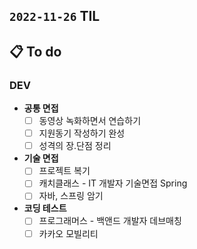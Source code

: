 ## `2022-11-26` TIL

## 📋 To do

### DEV

+ **공통 면접**
  + [ ] 동영상 녹화하면서 연습하기
  + [ ] 지원동기 작성하기 완성
  + [ ] 성격의 장.단점 정리

+ **기술 면접**
  + [ ] 프로젝트 복기
  + [ ] 캐치클래스 - IT 개발자 기술면접 Spring
  + [ ] 자바, 스프링 암기

+ **코딩 테스트**
  + [ ] 프로그래머스 - 백앤드 개발자 데브매칭
  + [ ] 카카오 모빌리티